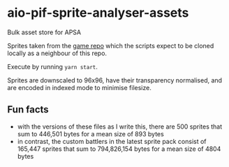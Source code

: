 # aio-pif-sprite-analyser-assets
Bulk asset store for APSA

Sprites taken from the [game repo](https://github.com/infinitefusion/infinitefusion-e18) which the scripts expect to be cloned locally as a neighbour of this repo.

Execute by running `yarn start`.

Sprites are downscaled to 96x96, have their transparency normalised, and are encoded in indexed mode to minimise filesize.

## Fun facts
- with the versions of these files as I write this, there are 500 sprites that sum to 446,501 bytes for a mean size of 893 bytes
- in contrast, the custom battlers in the latest sprite pack consist of 165,447 sprites that sum to 794,826,154 bytes for a mean size of 4804 bytes
